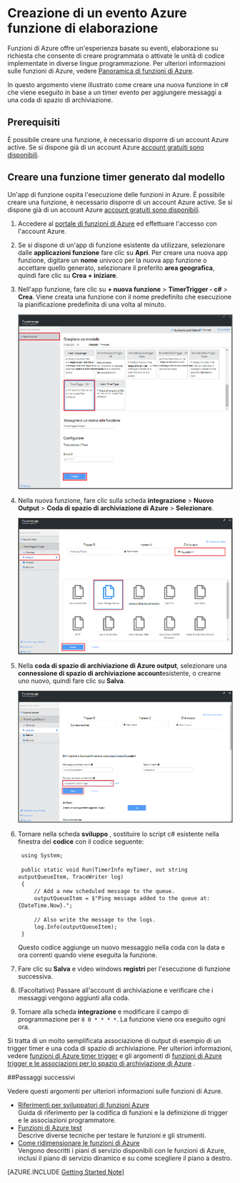 <properties
   pageTitle="Creazione di un evento funzione di elaborazione | Microsoft Azure"
   description="Utilizzare le funzioni di Azure creare una funzione c# che viene eseguita in base di un timer evento."
   services="functions"
   documentationCenter="na"
   authors="ggailey777"
   manager="erikre"
   editor=""
   tags=""
   />

<tags
   ms.service="functions"
   ms.devlang="multiple"
   ms.topic="get-started-article"
   ms.tgt_pltfrm="multiple"
   ms.workload="na"
   ms.date="09/25/2016"
   ms.author="glenga"/>
   
# <a name="create-an-event-processing-azure-function"></a>Creazione di un evento Azure funzione di elaborazione

Funzioni di Azure offre un'esperienza basate su eventi, elaborazione su richiesta che consente di creare programmata o attivate le unità di codice implementate in diverse lingue programmazione. Per ulteriori informazioni sulle funzioni di Azure, vedere [Panoramica di funzioni di Azure](functions-overview.md).

In questo argomento viene illustrato come creare una nuova funzione in c# che viene eseguito in base a un timer evento per aggiungere messaggi a una coda di spazio di archiviazione. 

## <a name="prerequisites"></a>Prerequisiti 

È possibile creare una funzione, è necessario disporre di un account Azure active. Se si dispone già di un account Azure [account gratuiti sono disponibili](https://azure.microsoft.com/free/).

## <a name="create-a-timer-triggered-function-from-the-template"></a>Creare una funzione timer generato dal modello

Un'app di funzione ospita l'esecuzione delle funzioni in Azure. È possibile creare una funzione, è necessario disporre di un account Azure active. Se si dispone già di un account Azure [account gratuiti sono disponibili](https://azure.microsoft.com/free/). 

1. Accedere al [portale di funzioni di Azure](https://functions.azure.com/signin) ed effettuare l'accesso con l'account Azure.

2. Se si dispone di un'app di funzione esistente da utilizzare, selezionare dalle **applicazioni funzione** fare clic su **Apri**. Per creare una nuova app funzione, digitare un **nome** univoco per la nuova app funzione o accettare quello generato, selezionare il preferito **area geografica**, quindi fare clic su **Crea + iniziare**. 

3. Nell'app funzione, fare clic su **+ nuova funzione** > **TimerTrigger - c#** > **Crea**. Viene creata una funzione con il nome predefinito che esecuzione la pianificazione predefinita di una volta al minuto. 

    ![Creare una nuova funzione attivate timer](./media/functions-create-an-event-processing-function/functions-create-new-timer-trigger.png)

4. Nella nuova funzione, fare clic sulla scheda **integrazione** > **Nuovo Output** > **Coda di spazio di archiviazione di Azure** > **Selezionare**.

    ![Creare una nuova funzione attivate timer](./media/functions-create-an-event-processing-function/functions-create-storage-queue-output-binding.png)

5. Nella **coda di spazio di archiviazione di Azure output**, selezionare una **connessione di spazio di archiviazione account**esistente, o crearne uno nuovo, quindi fare clic su **Salva**. 

    ![Creare una nuova funzione attivate timer](./media/functions-create-an-event-processing-function/functions-create-storage-queue-output-binding-2.png)

6. Tornare nella scheda **sviluppo** , sostituire lo script c# esistente nella finestra del **codice** con il codice seguente:

        using System;
        
        public static void Run(TimerInfo myTimer, out string outputQueueItem, TraceWriter log)
        {
            // Add a new scheduled message to the queue.
            outputQueueItem = $"Ping message added to the queue at: {DateTime.Now}.";
            
            // Also write the message to the logs.
            log.Info(outputQueueItem);
        }

    Questo codice aggiunge un nuovo messaggio nella coda con la data e ora correnti quando viene eseguita la funzione.

7. Fare clic su **Salva** e video windows **registri** per l'esecuzione di funzione successiva.

8. (Facoltativo) Passare all'account di archiviazione e verificare che i messaggi vengono aggiunti alla coda.

9. Tornare alla scheda **integrazione** e modificare il campo di programmazione per `0 0 * * * *`. La funzione viene ora eseguito ogni ora. 

Si tratta di un molto semplificata associazione di output di esempio di un trigger timer e una coda di spazio di archiviazione. Per ulteriori informazioni, vedere [funzioni di Azure timer trigger](functions-bindings-timer.md) e gli argomenti di [funzioni di Azure trigger e le associazioni per lo spazio di archiviazione di Azure](functions-bindings-storage.md) .

##<a name="next-steps"></a>Passaggi successivi

Vedere questi argomenti per ulteriori informazioni sulle funzioni di Azure.

+ [Riferimenti per sviluppatori di funzioni Azure](functions-reference.md)  
Guida di riferimento per la codifica di funzioni e la definizione di trigger e le associazioni programmatore.
+ [Funzioni di Azure test](functions-test-a-function.md)  
Descrive diverse tecniche per testare le funzioni e gli strumenti.
+ [Come ridimensionare le funzioni di Azure](functions-scale.md)  
Vengono descritti i piani di servizio disponibili con le funzioni di Azure, inclusi il piano di servizio dinamico e su come scegliere il piano a destro.  

[AZURE.INCLUDE [Getting Started Note](../../includes/functions-get-help.md)]
